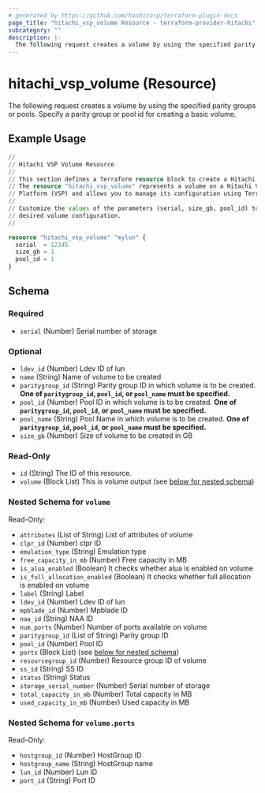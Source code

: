 ```yaml
---
# generated by https://github.com/hashicorp/terraform-plugin-docs
page_title: "hitachi_vsp_volume Resource - terraform-provider-hitachi"
subcategory: ""
description: |-
  The following request creates a volume by using the specified parity groups or pools. Specify a parity group or pool id for creating a basic volume.
---
```


# hitachi_vsp_volume (Resource)

The following request creates a volume by using the specified parity groups or pools. Specify a parity group or pool id for creating a basic volume.

## Example Usage

```terraform
//
// Hitachi VSP Volume Resource
//
// This section defines a Terraform resource block to create a Hitachi VSP volume.
// The resource "hitachi_vsp_volume" represents a volume on a Hitachi VSP One SDS Block Storage
// Platform (VSP) and allows you to manage its configuration using Terraform.
//
// Customize the values of the parameters (serial, size_gb, pool_id) to match your
// desired volume configuration.
//

resource "hitachi_vsp_volume" "mylun" {
  serial  = 12345
  size_gb = 1
  pool_id = 1
}
```

<!-- schema generated by tfplugindocs -->
## Schema

### Required

- `serial` (Number) Serial number of storage

### Optional

- `ldev_id` (Number) Ldev ID of lun
- `name` (String) Name of volume to be created
- `paritygroup_id` (String) Parity group ID in which volume is to be created. **One of `paritygroup_id`, `pool_id`, or `pool_name` must be specified.**
- `pool_id` (Number) Pool ID in which volume is to be created. **One of `paritygroup_id`, `pool_id`, or `pool_name` must be specified.**
- `pool_name` (String) Pool Name in which volume is to be created. **One of `paritygroup_id`, `pool_id`, or `pool_name` must be specified.**
- `size_gb` (Number) Size of volume to be created in GB

### Read-Only

- `id` (String) The ID of this resource.
- `volume` (Block List) This is volume output (see [below for nested schema](#nestedblock--volume))

<a id="nestedblock--volume"></a>
### Nested Schema for `volume`

Read-Only:

- `attributes` (List of String) List of attributes of volume
- `clpr_id` (Number) clpr ID
- `emulation_type` (String) Emulation type
- `free_capacity_in_mb` (Number) Free capacity in MB
- `is_alua_enabled` (Boolean) It checks whether alua is enabled on volume
- `is_full_allocation_enabled` (Boolean) It checks whether full allocation is enabled on volume
- `label` (String) Label
- `ldev_id` (Number) Ldev ID of lun
- `mpblade_id` (Number) Mpblade ID
- `naa_id` (String) NAA ID
- `num_ports` (Number) Number of ports available on volume
- `paritygroup_id` (List of String) Parity group ID
- `pool_id` (Number) Pool ID
- `ports` (Block List) (see [below for nested schema](#nestedblock--volume--ports))
- `resourcegroup_id` (Number) Resource group ID of volume
- `ss_id` (String) SS ID
- `status` (String) Status
- `storage_serial_number` (Number) Serial number of storage
- `total_capacity_in_mb` (Number) Total capacity in MB
- `used_capacity_in_mb` (Number) Used capacity in MB

<a id="nestedblock--volume--ports"></a>
### Nested Schema for `volume.ports`

Read-Only:

- `hostgroup_id` (Number) HostGroup ID
- `hostgroup_name` (String) HostGroup name
- `lun_id` (Number) Lun ID
- `port_id` (String) Port ID
